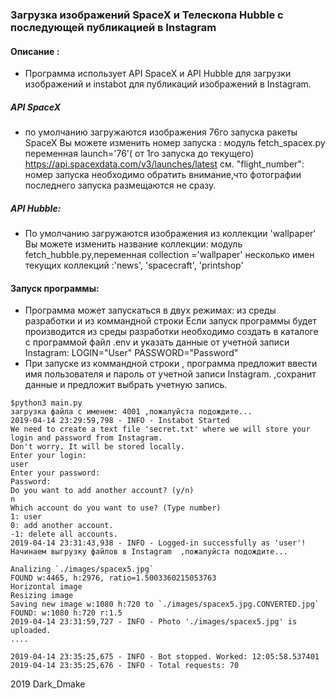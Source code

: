 ### Загрузка изображений SpaceX и Телескопа Hubble с последующей публикацией в Instagram



#### Описание :
* Программа использует API SpaceX  и API Hubble для загрузки изображений и 
instabot для публикаций изображений в Instagram.

#####  API SpaceX 

* по умолчанию загружаются изображения 76го запуска ракеты SpaceX 
Вы можете изменить номер запуска :
модуль fetch_spacex.py переменная launch='76'( от 1го запуска до текущего)  
https://api.spacexdata.com/v3/launches/latest
см. "flight_number": номер запуска
необходимо обратить внимание,что фотографии последнего запуска размещаются не сразу.


##### API Hubble:
* По умолчанию загружаются изображения из коллекции 'wallpaper'
Вы можете изменить название коллекции:
модуль fetch_hubble.py,переменная collection ='wallpaper'
несколько имен текущих коллекций :'news', 'spacecraft', 'printshop'

#### Запуск программы:
* Программа может запускаться в двух режимах: из среды разработки и из коммандной строки
Если запуск программы будет производится из среды разработки необходимо создать
в каталоге с программой файл .env и указать данные от учетной записи Instagram:
LOGIN="User"
PASSWORD="Password"
* При запуске из коммандной строки ,
программа предложит ввести имя пользователя и пароль от учетной записи Instagram.
,сохранит данные и предложит выбрать учетную запись.

```
$python3 main.py
загрузка файла с именем: 4001 ,пожалуйста подождите...
2019-04-14 23:29:59,798 - INFO - Instabot Started
We need to create a text file 'secret.txt' where we will store your login and password from Instagram.
Don't worry. It will be stored locally.
Enter your login: 
user
Enter your password: 
Password: 
Do you want to add another account? (y/n)
n
Which account do you want to use? (Type number)
1: user
0: add another account.
-1: delete all accounts.
2019-04-14 23:31:43,938 - INFO - Logged-in successfully as 'user'!
Начинаем выгрузку файлов в Instagram  ,пожалуйста подождите...

Analizing `./images/spacex5.jpg`
FOUND w:4465, h:2976, ratio=1.5003360215053763
Horizontal image
Resizing image
Saving new image w:1080 h:720 to `./images/spacex5.jpg.CONVERTED.jpg`
FOUND: w:1080 h:720 r:1.5
2019-04-14 23:31:59,727 - INFO - Photo './images/spacex5.jpg' is uploaded.
....

2019-04-14 23:35:25,675 - INFO - Bot stopped. Worked: 12:05:58.537401
2019-04-14 23:35:25,676 - INFO - Total requests: 70

```
2019
Dark_Dmake